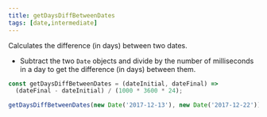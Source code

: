 ```yaml
---
title: getDaysDiffBetweenDates
tags: [date,intermediate]
---
```


Calculates the difference (in days) between two dates.

- Subtract the two `Date` objects and divide by the number of milliseconds in a day to get the difference (in days) between them.

```js
const getDaysDiffBetweenDates = (dateInitial, dateFinal) =>
  (dateFinal - dateInitial) / (1000 * 3600 * 24);
```

```js
getDaysDiffBetweenDates(new Date('2017-12-13'), new Date('2017-12-22')); // 9
```

